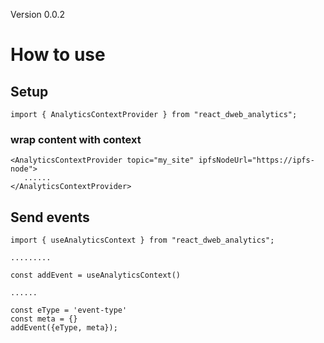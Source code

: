 Version 0.0.2


# How to use

## Setup 

    import { AnalyticsContextProvider } from "react_dweb_analytics";

### wrap content with context
    <AnalyticsContextProvider topic="my_site" ipfsNodeUrl="https://ipfs-node">
       ......
    </AnalyticsContextProvider>



## Send events
    import { useAnalyticsContext } from "react_dweb_analytics";
    
    .........

    const addEvent = useAnalyticsContext()

    ......

    const eType = 'event-type'
    const meta = {}
    addEvent({eType, meta});


